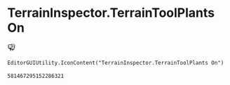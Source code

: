 # TerrainInspector.TerrainToolPlants On
![](/img/TerrainInspector.TerrainToolPlants%20On.png)

``` CSharp
EditorGUIUtility.IconContent("TerrainInspector.TerrainToolPlants On")
```
```
581467295152286321
```
